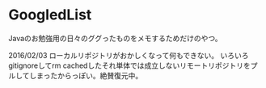 # GoogledList

Javaのお勉強用の日々のググったものをメモするためだけのやつ。

2016/02/03 
ローカルリポジトリがおかしくなって何もできない。
いろいろgitignoreしてrm cachedしたそれ単体では成立しないリモートリポジトリをプルしてしまったからっぽい。絶賛復元中。
